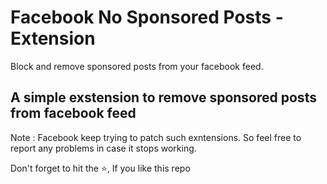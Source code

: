 # Facebook No Sponsored Posts - Extension

Block and remove sponsored posts from your facebook feed.

## A simple exstension to remove sponsored posts from facebook feed

Note : Facebook keep trying to patch such exntensions. So feel free to report any problems in case it stops working.

Don't forget to hit the :star:, If you like this repo

